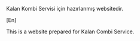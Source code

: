 Kalan Kombi Servisi için hazırlanmış websitedir.

[En] 

This is a website prepared for Kalan Combi Service.
